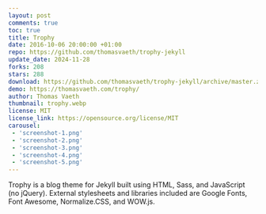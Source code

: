 ```yaml
---
layout: post
comments: true
toc: true
title: Trophy
date: 2016-10-06 20:00:00 +01:00
repo: https://github.com/thomasvaeth/trophy-jekyll
update_date: 2024-11-28
forks: 208
stars: 288
download: https://github.com/thomasvaeth/trophy-jekyll/archive/master.zip
demo: https://thomasvaeth.com/trophy/
author: Thomas Vaeth
thumbnail: trophy.webp
license: MIT
license_link: https://opensource.org/license/MIT
carousel:
 - 'screenshot-1.png'
 - 'screenshot-2.png'
 - 'screenshot-3.png'
 - 'screenshot-4.png'
 - 'screenshot-5.png'
---
```


Trophy is a blog theme for Jekyll built using HTML, Sass, and JavaScript (no jQuery). External stylesheets and libraries included are Google Fonts, Font Awesome, Normalize.CSS, and WOW.js.

